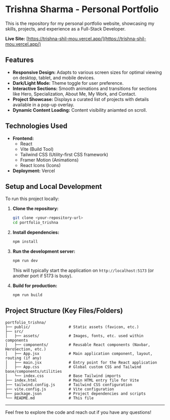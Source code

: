# Trishna Sharma - Personal Portfolio

This is the repository for my personal portfolio website, showcasing my skills, projects, and experience as a Full-Stack Developer.

**Live Site:** [https://trishna-shil-mou.vercel.app/](https://trishna-shil-mou.vercel.app/)

## Features

*   **Responsive Design:** Adapts to various screen sizes for optimal viewing on desktop, tablet, and mobile devices.
*   **Dark/Light Mode:** Theme toggle for user preference.
*   **Interactive Sections:** Smooth animations and transitions for sections like Hero, Specialization, About Me, My Work, and Contact.
*   **Project Showcase:** Displays a curated list of projects with details available in a pop-up overlay.
*   **Dynamic Content Loading:** Content visibility aniamted on scroll.

## Technologies Used

*   **Frontend:**
    *   React
    *   Vite (Build Tool)
    *   Tailwind CSS (Utility-first CSS framework)
    *   Framer Motion (Animations)
    *   React Icons (Icons)
*   **Deployment:** Vercel

## Setup and Local Development

To run this project locally:

1.  **Clone the repository:**
    ```bash
    git clone <your-repository-url>
    cd portfolio_trishna
    ```

2.  **Install dependencies:**
    ```bash
    npm install
    ```

3.  **Run the development server:**
    ```bash
    npm run dev
    ```
    This will typically start the application on `http://localhost:5173` (or another port if 5173 is busy).

4.  **Build for production:**
    ```bash
    npm run build
    ```

## Project Structure (Key Files/Folders)

```
portfolio_trishna/
├── public/                 # Static assets (favicon, etc.)
├── src/
│   ├── assets/             # Images, fonts, etc. used within components
│   ├── components/         # Reusable React components (Navbar, HeroSection, etc.)
│   ├── App.jsx             # Main application component, layout, routing (if any)
│   ├── main.jsx            # Entry point for the React application
│   ├── App.css             # Global custom CSS and Tailwind base/components/utilities
│   └── index.css           # Base Tailwind imports
├── index.html              # Main HTML entry file for Vite
├── tailwind.config.js      # Tailwind CSS configuration
├── vite.config.js          # Vite configuration
├── package.json            # Project dependencies and scripts
└── README.md               # This file
```

---

Feel free to explore the code and reach out if you have any questions!
